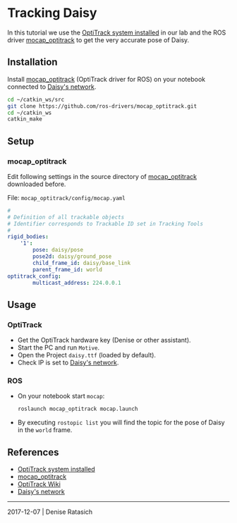 # Tracking Daisy

In this tutorial we use the [OptiTrack system installed] in our lab and the ROS
driver [mocap_optitrack] to get the very accurate pose of Daisy.


## Installation

Install [mocap_optitrack] (OptiTrack driver for ROS) on your notebook connected
to [Daisy's network].

```bash
cd ~/catkin_ws/src
git clone https://github.com/ros-drivers/mocap_optitrack.git
cd ~/catkin_ws
catkin_make
```


## Setup


### mocap_optitrack

Edit following settings in the source directory of [mocap_optitrack] downloaded
before.

File: `mocap_optitrack/config/mocap.yaml`

```yaml
#
# Definition of all trackable objects
# Identifier corresponds to Trackable ID set in Tracking Tools
#
rigid_bodies:
    '1':
        pose: daisy/pose
        pose2d: daisy/ground_pose
        child_frame_id: daisy/base_link
        parent_frame_id: world
optitrack_config:
        multicast_address: 224.0.0.1
```


## Usage

### OptiTrack

* Get the OptiTrack hardware key (Denise or other assistant).
* Start the PC and run `Motive`.
* Open the Project `daisy.ttf` (loaded by default).
* Check IP is set to [Daisy's network].

### ROS

* On your notebook start `mocap`:
  ```bash
  roslaunch mocap_optitrack mocap.launch
  ```
* By executing `rostopic list` you will find the topic for the pose of Daisy in
  the `world` frame.


## References

* [OptiTrack system installed]
* [mocap_optitrack]
* [OptiTrack Wiki](https://v20.wiki.optitrack.com)
* [Daisy's network]


[OptiTrack system installed]: ../../optitrack-and-ros/README.md
[mocap_optitrack]: http://wiki.ros.org/mocap_optitrack
[Daisy's network]: ../README.md

---
2017-12-07 | Denise Ratasich
